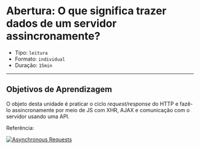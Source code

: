 # Abertura: O que significa trazer dados de um servidor assincronamente?

- Tipo: `leitura`
- Formato: `individual`
- Duração: `15min`

***

## Objetivos de Aprendizagem

O objeto desta unidade é praticar o ciclo _request/response_ do HTTP e fazê-lo assincronamente por meio de JS com XHR, AJAX e comunicação com o servidor usando uma API.

Referência:

[![Asynchronous Requests](https://img.youtube.com/vi/P5JlebbqzTQ/0.jpg)](https://youtu.be/P5JlebbqzTQ)